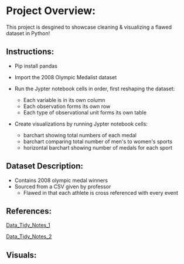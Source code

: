 # Project Overview: 
This project is desgined to showcase cleaning & visualizing a flawed dataset in Python! 

## Instructions: 
- Pip install pandas 
- Import the 2008 Olympic Medalist dataset
- Run the Jypter notebook cells in order, first reshaping the dataset:
    - Each variable is in its own column
    - Each observation forms its own row
    - Each type of observational unit forms its own table

- Create visualizations by running Jypter notebook cells:
    - barchart showing total numbers of each medal 
    - barchart comparing total number of men's to women's sports 
    - horizontal barchart showing number of medals for each sport 

## Dataset Description: 
- Contains 2008 olympic medal winners 
- Sourced from a CSV given by professor 
   - Flawed in that each athlete is cross referenced with every event 

## References:
[Data_Tidy_Notes_1](Notes/Week%206/IDS_6_1_FINAL%20(2).ipynb)

[Data_Tidy_Notes_2](Notes/Week%206/IDS%206_2_FINAL-1%20(2).ipynb)


## Visuals:


